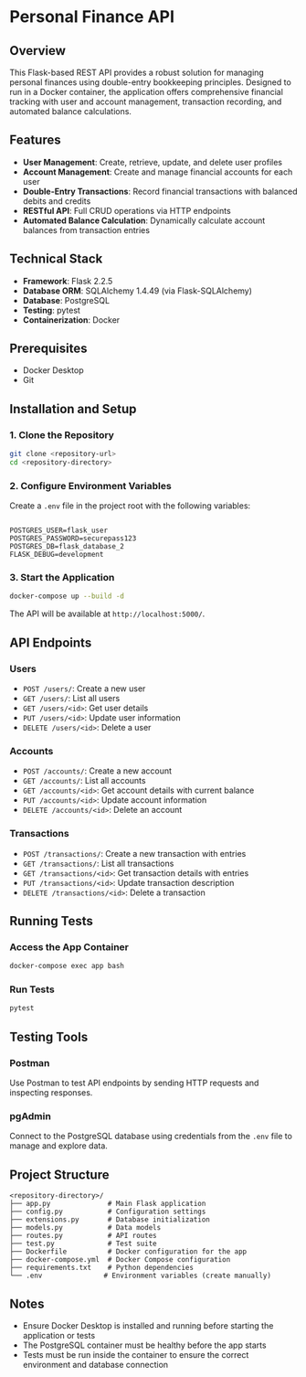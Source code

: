 # Personal Finance API

## Overview

This Flask-based REST API provides a robust solution for managing personal finances using double-entry bookkeeping principles. Designed to run in a Docker container, the application offers comprehensive financial tracking with user and account management, transaction recording, and automated balance calculations.

## Features

- **User Management**: Create, retrieve, update, and delete user profiles
- **Account Management**: Create and manage financial accounts for each user
- **Double-Entry Transactions**: Record financial transactions with balanced debits and credits
- **RESTful API**: Full CRUD operations via HTTP endpoints
- **Automated Balance Calculation**: Dynamically calculate account balances from transaction entries

## Technical Stack

- **Framework**: Flask 2.2.5
- **Database ORM**: SQLAlchemy 1.4.49 (via Flask-SQLAlchemy)
- **Database**: PostgreSQL
- **Testing**: pytest
- **Containerization**: Docker

## Prerequisites

- Docker Desktop
- Git

## Installation and Setup

### 1. Clone the Repository

```bash
git clone <repository-url>
cd <repository-directory>
```

### 2. Configure Environment Variables

Create a `.env` file in the project root with the following variables:

```

POSTGRES_USER=flask_user
POSTGRES_PASSWORD=securepass123
POSTGRES_DB=flask_database_2
FLASK_DEBUG=development 
```

### 3. Start the Application

```bash
docker-compose up --build -d
```

The API will be available at `http://localhost:5000/`.

## API Endpoints

### Users
- `POST /users/`: Create a new user
- `GET /users/`: List all users
- `GET /users/<id>`: Get user details
- `PUT /users/<id>`: Update user information
- `DELETE /users/<id>`: Delete a user

### Accounts
- `POST /accounts/`: Create a new account
- `GET /accounts/`: List all accounts
- `GET /accounts/<id>`: Get account details with current balance
- `PUT /accounts/<id>`: Update account information
- `DELETE /accounts/<id>`: Delete an account

### Transactions
- `POST /transactions/`: Create a new transaction with entries
- `GET /transactions/`: List all transactions
- `GET /transactions/<id>`: Get transaction details with entries
- `PUT /transactions/<id>`: Update transaction description
- `DELETE /transactions/<id>`: Delete a transaction

## Running Tests

### Access the App Container

```bash
docker-compose exec app bash
```

### Run Tests

```bash
pytest
```

## Testing Tools

### Postman
Use Postman to test API endpoints by sending HTTP requests and inspecting responses.

### pgAdmin
Connect to the PostgreSQL database using credentials from the `.env` file to manage and explore data.

## Project Structure

```
<repository-directory>/
├── app.py              # Main Flask application
├── config.py           # Configuration settings
├── extensions.py       # Database initialization
├── models.py           # Data models
├── routes.py           # API routes
├── test.py             # Test suite
├── Dockerfile          # Docker configuration for the app
├── docker-compose.yml  # Docker Compose configuration
├── requirements.txt    # Python dependencies
└── .env               # Environment variables (create manually)
```

## Notes

- Ensure Docker Desktop is installed and running before starting the application or tests
- The PostgreSQL container must be healthy before the app starts
- Tests must be run inside the container to ensure the correct environment and database connection

